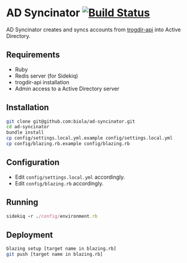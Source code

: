 AD Syncinator [![Build Status](https://travis-ci.org/biola/ad-syncinator.svg)](https://travis-ci.org/biola/ad-syncinator)
=============

AD Syncinator creates and syncs accounts from [trogdir-api](https://github.com/biola/trogdir-api) into Active Directory.

Requirements
------------
- Ruby
- Redis server (for Sidekiq)
- trogdir-api installation
- Admin access to a Active Directory server

Installation
------------
```bash
git clone git@github.com:biola/ad-syncinator.git
cd ad-syncinator
bundle install
cp config/settings.local.yml.example config/settings.local.yml
cp config/blazing.rb.example config/blazing.rb
```

Configuration
-------------
- Edit `config/settings.local.yml` accordingly.
- Edit `config/blazing.rb` accordingly.

Running
-------

```ruby
sidekiq -r ./config/environment.rb
```

Deployment
----------
```bash
blazing setup [target name in blazing.rb]
git push [target name in blazing.rb]
```
